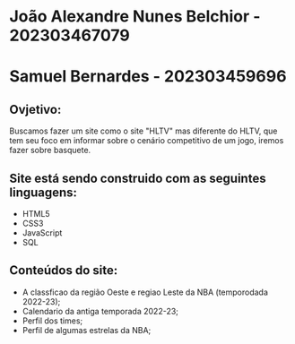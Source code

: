 # João Alexandre Nunes Belchior - 202303467079
# Samuel Bernardes - 202303459696
## Ovjetivo:
Buscamos fazer um site como o site "HLTV" mas diferente do HLTV, que tem seu foco em informar sobre o cenário competitivo de um jogo, iremos fazer sobre basquete.
## Site está sendo construido com as seguintes linguagens:
* HTML5
* CSS3
* JavaScript 
* SQL
## Conteúdos do site: 
* A classficao da região Oeste e regiao Leste da NBA (temporodada 2022-23);
* Calendario da antiga temporada 2022-23;
* Perfil dos times;
* Perfil de algumas estrelas da NBA;
